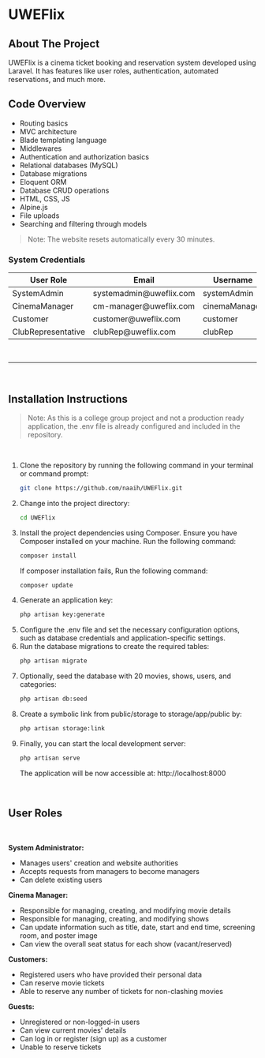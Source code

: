 # UWEFlix

## About The Project

UWEFlix is a cinema ticket booking and reservation system developed using Laravel. It has features like user roles, authentication, automated reservations, and much more.

## Code Overview 

-   Routing basics
-   MVC architecture
-   Blade templating language
-   Middlewares
-   Authentication and authorization basics
-   Relational databases (MySQL)
-   Database migrations
-   Eloquent ORM
-   Database CRUD operations
-   HTML, CSS, JS
-   Alpine.js
-   File uploads
-   Searching and filtering through models

> Note: The website resets automatically every 30 minutes.

### System Credentials

| User Role               | Email                           | Username      | Password        |
| ------------------ | ------------------------------- | ------------- | --------------- |
| SystemAdmin        | systemadmin&#64;uweflix&#46;com | systemAdmin   | adminpass       |
| CinemaManager      | cm-manager&#64;uweflix&#46;com  | cinemaManager | cm_managerpass  |
| Customer           | customer&#64;uweflix&#46;com    | customer      | customerpass    |
| ClubRepresentative | clubRep&#64;uweflix&#46;com     | clubRep       | clubpass        |

<br>

---

<br>

## Installation Instructions

> Note: As this is a college group project and not a production ready application, the .env file is already configured and included in the repository.

<br>

1. Clone the repository by running the following command in your terminal or command prompt:
    ```bash
    git clone https://github.com/naaih/UWEFlix.git
    ```
2. Change into the project directory:
    ```bash
    cd UWEFlix
    ```
3. Install the project dependencies using Composer. Ensure you have Composer installed on your machine. Run the following command:
    ```bash
    composer install
    ```
   If composer installation fails, Run the following command:
    ```bash
    composer update
    ```
4. Generate an application key:
    ```bash
    php artisan key:generate
    ```
5. Configure the .env file and set the necessary configuration options, such as database credentials and application-specific settings.
6. Run the database migrations to create the required tables:
    ```bash
    php artisan migrate
    ```
7. Optionally, seed the database with 20 movies, shows, users, and categories:
    ```bash
    php artisan db:seed
    ```
8. Create a symbolic link from public/storage to storage/app/public by:
    ```bash
    php artisan storage:link
    ```
9. Finally, you can start the local development server:
    ```bash
    php artisan serve
    ```
    The application will be now accessible at: http://localhost:8000
   
<br>

## User Roles

<br>

**System Administrator:**

-   Manages users' creation and website authorities
-   Accepts requests from managers to become managers
-   Can delete existing users

**Cinema Manager:**

-   Responsible for managing, creating, and modifying movie details
-   Responsible for managing, creating, and modifying shows
-   Can update information such as title, date, start and end time, screening room, and poster image
-   Can view the overall seat status for each show (vacant/reserved)

**Customers:**

-   Registered users who have provided their personal data
-   Can reserve movie tickets
-   Able to reserve any number of tickets for non-clashing movies

**Guests:**

-   Unregistered or non-logged-in users
-   Can view current movies' details
-   Can log in or register (sign up) as a customer
-   Unable to reserve tickets
